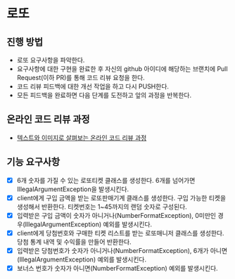 # 로또

## 진행 방법

* 로또 요구사항을 파악한다.
* 요구사항에 대한 구현을 완료한 후 자신의 github 아이디에 해당하는 브랜치에 Pull Request(이하 PR)를 통해 코드 리뷰 요청을 한다.
* 코드 리뷰 피드백에 대한 개선 작업을 하고 다시 PUSH한다.
* 모든 피드백을 완료하면 다음 단계를 도전하고 앞의 과정을 반복한다.

## 온라인 코드 리뷰 과정

* [텍스트와 이미지로 살펴보는 온라인 코드 리뷰 과정](https://github.com/next-step/nextstep-docs/tree/master/codereview)

## 기능 요구사항

- [X] 6개 숫자를 가질 수 있는 로또티켓 클래스를 생성한다. 6개를 넘어가면 IllegalArgumentException을 발생시킨다.
- [X] client에게 구입 금액을 받는 로또판매기계 클래스를 생성한다. 구입 가능한 티켓을 생성해서 반환한다. 티켓번호는 1~45까지의 랜덤 숫자로 구성된다.
- [X] 입력받은 구입 금액이 숫자가 아니거나(NumberFormatException), 0미만인 경우(IllegalArgumentException) 예외를 발생시킨다.
- [X] client에게 당첨번호와 구매한 티켓 리스트를 받는 로또매니저 클래스를 생성한다. 당첨 통계 내역 및 수익률을 만들어 반환한다.
- [X] 입력받은 당첨번호가 숫자가 아니거나(NumberFormatException), 6개가 아니면(IllegalArgumentException) 예외를 발생시킨다.
- [X] 보너스 번호가 숫자가 아니면(NumberFormatException) 예외를 발생시킨다.
